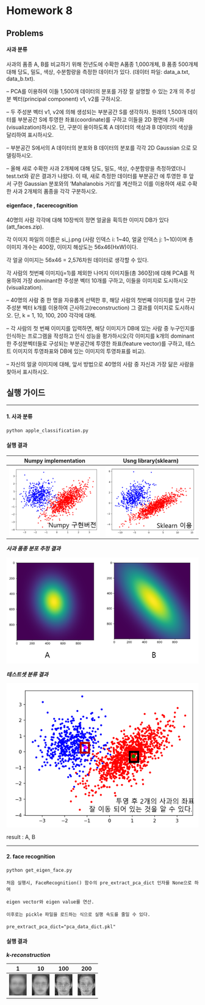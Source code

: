 # Homework 8 

## Problems 

#### 사과 분류 

사과의 품종 A, B를 비교하기 위해 전년도에 수확한 A품종 1,000개체, B 품종 500개체 대해 당도, 밀도, 색상, 수분함량을 측정한 데이터가 있다. (데이터 파일: data_a.txt, data_b.txt).

– PCA를 이용하여 이들 1,500개 데이터의 분포를 가장 잘 설명할 수 있는 2개 의 주성분 벡터(principal component) v1, v2를 구하시오.

– 두 주성분 벡터 v1, v2에 의해 생성되는 부분공간 S를 생각하자. 원래의 1,500개 데이터를 부분공간 S에 투영한 좌표(coordinate)를 구하고 이들을 2D 평면에 가시화(visualization)하시오. 단, 구분이 용이하도록 A 데이터의 색상과 B 데이터의 색상을 달리하여 표시하시오.

– 부분공간 S에서의 A 데이터의 분포와 B 데이터의 분포를 각각 2D Gaussian 으로 모델링하시오.

– 올해 새로 수확한 사과 2개체에 대해 당도, 밀도, 색상, 수분함량을 측정하였더니 test.txt와 같은 결과가 나왔다. 이 때, 새로 측정한 데이터를 부분공간 에 투영한 후 앞서 구한 Gaussian 분포와의 ‘Mahalanobis 거리’를 계산하고 이를 이용하여 새로 수확한 사과 2개체의 품종을 각각 구분하시오.

#### eigenface , facerecognition

40명의 사람 각각에 대해 10장씩의 정면 얼굴을 획득한 이미지 DB가 있다 (att_faces.zip).

각 이미지 파일의 이름은 si_j.png (사람 인덱스 i: 1~40, 얼굴 인덱스 j: 1~10)이며 총 이미지 개수는 400장, 이미지 해상도는 56x46(HxW)이다.

각 얼굴 이미지는 56x46 = 2,576차원 데이터로 생각할 수 있다. 

각 사람의 첫번째 이미지(j=1)를 제외한 나머지 이미지들(총 360장)에 대해 PCA를 적용하여 가장 dominant한 주성분 벡터 10개를 구하고, 이들을 이미지로 도시하시오(visualization).


– 40명의 사람 중 한 명을 자유롭게 선택한 후, 해당 사람의 첫번째 이미지를 앞서 구한 주성분 벡터 k개를 이용하여 근사하고(reconstruction) 그 결과를 이미지로 도시하시오. 단, k = 1, 10, 100, 200 각각에 대해.

– 각 사람의 첫 번째 이미지를 입력하면, 해당 이미지가 DB에 있는 사람 중 누구인지를 인식하는 프로그램을 작성하고 인식 성능을 평가하시오(각 이미지를 k개의 dominant 한 주성분벡터들로 구성되는 부분공간에 투영한 좌표(feature vector)를 구하고, 테스
트 이미지의 투영좌표와 DB에 있는 이미지의 투영좌표를 비교).

– 자신의 얼굴 이미지에 대해, 앞서 방법으로 40명의 사람 중 자신과 가장 닮은 사람을 찾아서 표시하시오.


## 실행 가이드 

------------------------------

#### 1. 사과 분류 

    python apple_classification.py 

#### 실행 결과 

|Numpy implementation|Usng library(sklearn)|
|------|---|
|![numpy_implementation_pca](figs/numpy_implementation_pca.png)|![Sklearn_implementation](figs/sklearn_implementation_pca.png)|

***사과 품종 분포 추정 결과***

![distributions](figs/parameterized_distributions.png)


***테스트셋 분류 결과***

![test_set](figs/testset_result.png)

result : A, B

------------------------------

#### 2. face recognition

    python get_eigen_face.py 

    처음 실행시, FaceRecognition() 함수의 pre_extract_pca_dict 인자를 None으로 하여 

    eigen vector와 eigen value를 연산. 

    이후로는 pickle 파일을 로드하는 식으로 실행 속도를 줄일 수 있다. 

    pre_extract_pca_dict="pca_data_dict.pkl"


#### 실행 결과 


***k-reconstruction***

|1|10|100|200|
|------|---|---|---|
|![1](eigenfaces/eigen_k[1].png)|![2](eigenfaces/eigen_k[10].png)|![3](eigenfaces/eigen_k[100].png)|![4](eigenfaces/eigen_k[200].png)|


